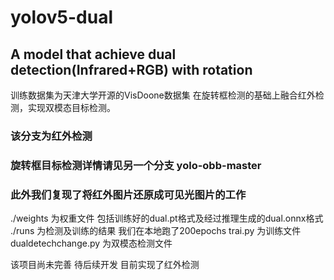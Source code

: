 # yolov5-dual
 ## A model that achieve dual detection(Infrared+RGB) with rotation

训练数据集为天津大学开源的VisDoone数据集 在旋转框检测的基础上融合红外检测，实现双模态目标检测。
### 该分支为红外检测
### 旋转框目标检测详情请见另一个分支 yolo-obb-master

### 此外我们复现了将红外图片还原成可见光图片的工作

./weights 为权重文件 包括训练好的dual.pt格式及经过推理生成的dual.onnx格式
./runs 为检测及训练的结果 我们在本地跑了200epochs
trai.py 为训练文件 dualdetechchange.py 为双模态检测文件

该项目尚未完善 待后续开发 目前实现了红外检测